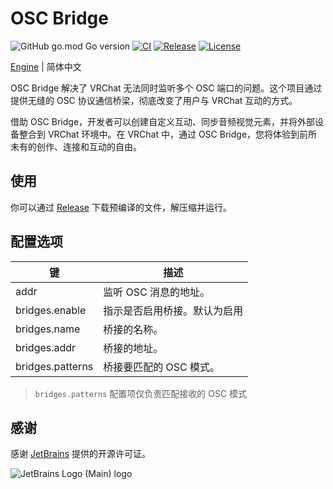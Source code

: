 # OSC Bridge

![GitHub go.mod Go version](https://img.shields.io/github/go-mod/go-version/gizmo-ds/osc-bridge?style=flat-square)
[![CI](https://img.shields.io/github/actions/workflow/status/gizmo-ds/osc-bridge/release.yml?branch=main&label=CI&style=flat-square)](https://github.com/gizmo-ds/osc-bridge/actions/workflows/release.yml)
[![Release](https://img.shields.io/github/v/release/gizmo-ds/osc-bridge.svg?include_prereleases&style=flat-square)](https://github.com/gizmo-ds/osc-bridge/releases/latest)
[![License](https://img.shields.io/github/license/gizmo-ds/osc-bridge?style=flat-square)](./LICENSE)

[Engine](./README.md) | 简体中文

OSC Bridge 解决了 VRChat 无法同时监听多个 OSC 端口的问题。这个项目通过提供无缝的 OSC 协议通信桥梁，彻底改变了用户与 VRChat 互动的方式。

借助 OSC Bridge，开发者可以创建自定义互动、同步音频视觉元素，并将外部设备整合到 VRChat 环境中。在 VRChat 中，通过 OSC Bridge，您将体验到前所未有的创作、连接和互动的自由。

## 使用

你可以通过 [Release](https://github.com/gizmo-ds/osc-bridge/releases/latest) 下载预编译的文件，解压缩并运行。

## 配置选项

| 键               | 描述                         |
| ---------------- | ---------------------------- |
| addr             | 监听 OSC 消息的地址。        |
| bridges.enable   | 指示是否启用桥接。默认为启用 |
| bridges.name     | 桥接的名称。                 |
| bridges.addr     | 桥接的地址。                 |
| bridges.patterns | 桥接要匹配的 OSC 模式。      |

> `bridges.patterns` 配置项仅负责匹配接收的 OSC 模式

## 感谢

感谢 [JetBrains](https://jb.gg/OpenSourceSupport) 提供的开源许可证。

![JetBrains Logo (Main) logo](https://resources.jetbrains.com/storage/products/company/brand/logos/jb_beam.svg)
